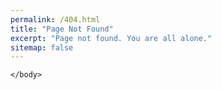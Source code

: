 ```yaml
---
permalink: /404.html
title: "Page Not Found"
excerpt: "Page not found. You are all alone."
sitemap: false
---
```


<html>
	<body style="background-image: url('/assets/images/404.jpg')"> 
		
	</body>
</html>
